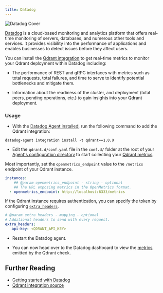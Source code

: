 ```yaml
---
title: Datadog
---
```


![Datadog Cover](/documentation/observability/datadog/datadog-cover.jpg)

[Datadog](https://www.datadoghq.com/) is a cloud-based monitoring and analytics platform that offers real-time monitoring of servers, databases, and numerous other tools and services. It provides visibility into the performance of applications and enables businesses to detect issues before they affect users.

You can install the [Qdrant integration](https://docs.datadoghq.com/integrations/qdrant/) to get real-time metrics to monitor your Qdrant deployment within Datadog including:

- The performance of REST and gRPC interfaces with metrics such as total requests, total failures, and time to serve to identify potential bottlenecks and mitigate them.

- Information about the readiness of the cluster, and deployment (total peers, pending operations, etc.) to gain insights into your Qdrant deployment.

### Usage

- With the [Datadog Agent installed](https://docs.datadoghq.com/agent/basic_agent_usage), run the following command to add the Qdrant integration:

```shell
datadog-agent integration install -t qdrant==1.0.0
```

- Edit the `qdrant.d/conf.yaml` file in the `conf.d/` folder at the root of your [Agent's configuration directory](https://docs.datadoghq.com/agent/guide/agent-configuration-files/#agent-configuration-directory) to start collecting your [Qdrant metrics](/documentation/guides/monitoring/).

Most importantly, set the `openmetrics_endpoint` value to the `/metrics` endpoint of your Qdrant instance.

```yaml
instances:
    ## @param openmetrics_endpoint - string - optional
    ## The URL exposing metrics in the OpenMetrics format.
  - openmetrics_endpoint: http://localhost:6333/metrics
```

If the Qdrant instance requires authentication, you can specify the token by configuring [`extra_headers`](https://github.com/DataDog/integrations-core/blob/26f9ae7660f042c43f5d771f0c937ff805cf442c/openmetrics/datadog_checks/openmetrics/data/conf.yaml.example#L553C1-L558C35).

```yaml
# @param extra_headers - mapping - optional
# Additional headers to send with every request.
extra_headers:
   api-key: <QDRANT_API_KEY>
```

- Restart the Datadog agent.

- You can now head over to the Datadog dashboard to view the [metrics](https://docs.datadoghq.com/integrations/qdrant/#data-collected) emitted by the Qdrant check.

## Further Reading

- [Getting started with Datadog](https://docs.datadoghq.com/getting_started/)
- [Qdrant integration source](https://github.com/DataDog/integrations-extras/tree/master/qdrant)
